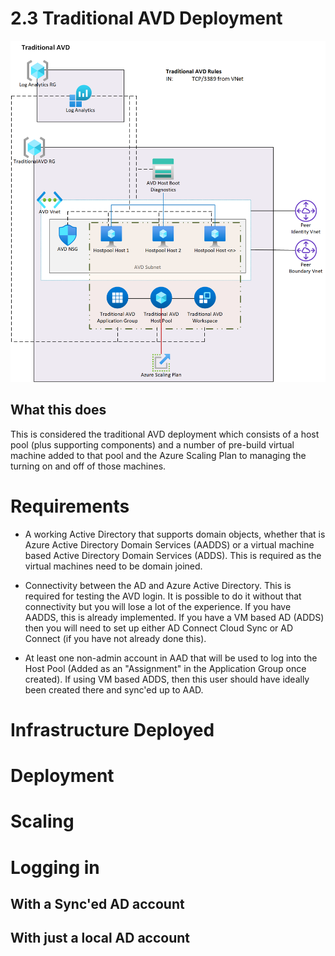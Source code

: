 # 2.3 Traditional AVD Deployment

![Infrastructure for Traditional AVD](../Diagrams/2_3_TraditionalAVD.png)

## What this does

This is considered the traditional AVD deployment which consists of a host pool (plus supporting components) and a number of pre-build virtual machine added to that pool and the Azure Scaling Plan to managing the turning on and off of those machines.

# Requirements

- A working Active Directory that supports domain objects, whether that is Azure Active Directory Domain Services (AADDS) or a virtual machine based Active Directory Domain Services (ADDS).  This is required as the virtual machines need to be domain joined.

- Connectivity between the AD and Azure Active Directory.  This is required for testing the AVD login.  It is possible to do it without that connectivity but you will lose a lot of the experience.  If you have AADDS, this is already implemented.  If you have a VM based AD (ADDS) then you will need to set up either AD Connect Cloud Sync or AD Connect (if you have not already done this).

- At least one non-admin account in AAD that will be used to log into the Host Pool (Added as an "Assignment" in the Application Group once created).  If using VM based ADDS, then this user should have ideally been created there and sync'ed up to AAD.

# Infrastructure Deployed


# Deployment


# Scaling




# Logging in

## With a Sync'ed AD account

## With just a local AD account

